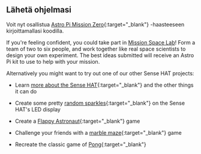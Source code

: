 ## Lähetä ohjelmasi

Voit nyt osallistua [Astro Pi Mission Zero](https://astro-pi.org/fi/mission-zero){:target="_blank"} -haasteeseen kirjoittamallasi koodilla.

If you're feeling confident, you could take part in [Mission Space Lab](https://astro-pi.org/missions/space-lab/)! Form a team of two to six people, and work together like real space scientists to design your own experiment. The best ideas submitted will receive an Astro Pi kit to use to help with your mission.

Alternatively you might want to try out one of our other Sense HAT projects:

+ Learn [more about the Sense HAT](https://projects.raspberrypi.org/en/projects/getting-started-with-the-sense-hat){:target="_blank"} and the other things it can do

+ Create some pretty [random sparkles](https://projects.raspberrypi.org/en/projects/sense-hat-random-sparkles){:target="_blank"} on the Sense HAT's LED display

+ Create a [Flappy Astronaut](https://projects.raspberrypi.org/en/projects/flappy-astronaut){:target="_blank"} game

+ Challenge your friends with a [marble maze](https://projects.raspberrypi.org/en/projects/sense-hat-marble-maze){:target="_blank"} game

+ Recreate the classic game of [Pong](https://projects.raspberrypi.org/en/projects/sense-hat-pong){:target="_blank"}

